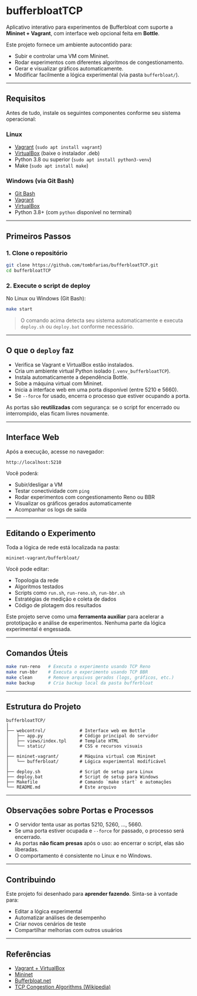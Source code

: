 # bufferbloatTCP

Aplicativo interativo para experimentos de Bufferbloat com suporte a **Mininet + Vagrant**, com interface web opcional feita em **Bottle**.

Este projeto fornece um ambiente autocontido para:

- Subir e controlar uma VM com Mininet.
- Rodar experimentos com diferentes algoritmos de congestionamento.
- Gerar e visualizar gráficos automaticamente.
- Modificar facilmente a lógica experimental (via pasta `bufferbloat/`).

---

## Requisitos

Antes de tudo, instale os seguintes componentes conforme seu sistema operacional:

### Linux

- [Vagrant](https://www.vagrantup.com/) (`sudo apt install vagrant`)
- [VirtualBox](https://www.virtualbox.org/) (baixe o instalador .deb)
- Python 3.8 ou superior (`sudo apt install python3-venv`)
- Make (`sudo apt install make`)

### Windows (via Git Bash)

- [Git Bash](https://git-scm.com/)
- [Vagrant](https://www.vagrantup.com/downloads)
- [VirtualBox](https://www.virtualbox.org/)
- Python 3.8+ (com `python` disponível no terminal)

---

## Primeiros Passos

### 1. Clone o repositório

```bash
git clone https://github.com/tombfarias/bufferbloatTCP.git
cd bufferbloatTCP
```

### 2. Execute o script de deploy

No Linux ou Windows (Git Bash):

```bash
make start
```

> O comando acima detecta seu sistema automaticamente e executa `deploy.sh` ou `deploy.bat` conforme necessário.

---

## O que o `deploy` faz

- Verifica se Vagrant e VirtualBox estão instalados.
- Cria um ambiente virtual Python isolado (`.venv_bufferbloatTCP`).
- Instala automaticamente a dependência Bottle.
- Sobe a máquina virtual com Mininet.
- Inicia a interface web em uma porta disponível (entre 5210 e 5660).
- Se `--force` for usado, encerra o processo que estiver ocupando a porta.

As portas são **reutilizadas** com segurança: se o script for encerrado ou interrompido, elas ficam livres novamente.

---

## Interface Web

Após a execução, acesse no navegador:

```
http://localhost:5210
```

Você poderá:

- Subir/desligar a VM
- Testar conectividade com `ping`
- Rodar experimentos com congestionamento Reno ou BBR
- Visualizar os gráficos gerados automaticamente
- Acompanhar os logs de saída

---

## Editando o Experimento

Toda a lógica de rede está localizada na pasta:

```
mininet-vagrant/bufferbloat/
```

Você pode editar:

- Topologia da rede
- Algoritmos testados
- Scripts como `run.sh`, `run-reno.sh`, `run-bbr.sh`
- Estratégias de medição e coleta de dados
- Código de plotagem dos resultados

Este projeto serve como uma **ferramenta auxiliar** para acelerar a prototipação e análise de experimentos. Nenhuma parte da lógica experimental é engessada.

---

## Comandos Úteis

```bash
make run-reno   # Executa o experimento usando TCP Reno
make run-bbr    # Executa o experimento usando TCP BBR
make clean      # Remove arquivos gerados (logs, gráficos, etc.)
make backup     # Cria backup local da pasta bufferbloat
```

---

## Estrutura do Projeto

```
bufferbloatTCP/
│
├── webcontrol/             # Interface web em Bottle
│   ├── app.py              # Código principal do servidor
│   ├── views/index.tpl     # Template HTML
│   └── static/             # CSS e recursos visuais
│
├── mininet-vagrant/        # Máquina virtual com Mininet
│   └── bufferbloat/        # Lógica experimental modificável
│
├── deploy.sh               # Script de setup para Linux
├── deploy.bat              # Script de setup para Windows
├── Makefile                # Comando `make start` e automações
└── README.md               # Este arquivo
```

---

## Observações sobre Portas e Processos

- O servidor tenta usar as portas 5210, 5260, ..., 5660.
- Se uma porta estiver ocupada e `--force` for passado, o processo será encerrado.
- As portas **não ficam presas** após o uso: ao encerrar o script, elas são liberadas.
- O comportamento é consistente no Linux e no Windows.

---

## Contribuindo

Este projeto foi desenhado para **aprender fazendo**. Sinta-se à vontade para:

- Editar a lógica experimental
- Automatizar análises de desempenho
- Criar novos cenários de teste
- Compartilhar melhorias com outros usuários

---

## Referências

- [Vagrant + VirtualBox](https://www.vagrantup.com/)
- [Mininet](http://mininet.org/)
- [Bufferbloat.net](https://www.bufferbloat.net/)
- [TCP Congestion Algorithms (Wikipedia)](https://en.wikipedia.org/wiki/TCP_congestion_control)

